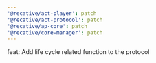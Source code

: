 ```yaml
---
'@recative/act-player': patch
'@recative/act-protocol': patch
'@recative/ap-core': patch
'@recative/core-manager': patch
---
```


feat: Add life cycle related function to the protocol
